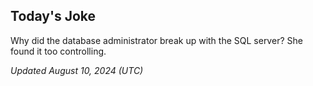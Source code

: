 ## Today's Joke
Why did the database administrator break up with the SQL server? She found it too controlling.

*Updated August 10, 2024 (UTC)*
